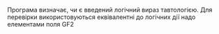 Програма визначає, чи є введений логічний вираз тавтологією. Для перевірки використовуються еквівалентні до логічних дії надо елементами поля GF2

